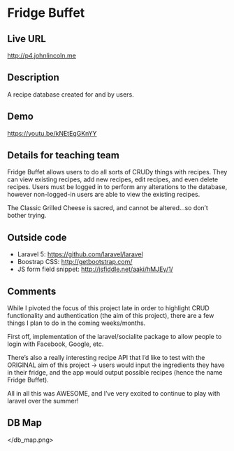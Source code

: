 # Fridge Buffet

## Live URL
<http://p4.johnlincoln.me>

## Description
A recipe database created for and by users.

## Demo
<https://youtu.be/kNEtEgGKnYY>

## Details for teaching team
Fridge Buffet allows users to do all sorts of CRUDy things with recipes. They can view existing recipes, add new recipes, edit recipes, and even delete recipes. Users must be logged in to perform any alterations to the database, however non-logged-in users are able to view the existing recipes.

The Classic Grilled Cheese is sacred, and cannot be altered...so don’t bother trying.

## Outside code
* Laravel 5: <https://github.com/laravel/laravel>
* Boostrap CSS: <http://getbootstrap.com/>
* JS form field snippet: <http://jsfiddle.net/aaki/hMJEy/1/>

## Comments
While I pivoted the focus of this project late in order to highlight CRUD functionality and authentication (the aim of this project), there are a few things I plan to do in the coming weeks/months.

First off, implementation of the laravel/socialite package to allow people to login with Facebook, Google, etc.

There’s also a really interesting recipe API that I’d like to test with the ORIGINAL aim of this project -> users would input the ingredients they have in their fridge, and the app would output possible recipes (hence the name Fridge Buffet).

All in all this was AWESOME, and I’ve very excited to continue to play with laravel over the summer!

## DB Map
</db_map.png>